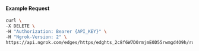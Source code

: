 <!-- Code generated for API Clients. DO NOT EDIT. -->

#### Example Request

```bash
curl \
-X DELETE \
-H "Authorization: Bearer {API_KEY}" \
-H "Ngrok-Version: 2" \
https://api.ngrok.com/edges/https/edghts_2c8f6W7D0rmjmE0D55rwmgd4O9h/routes/edghtsrt_2c8f6QxNKkaR9oScbPvGOioQWfx/websocket_tcp_converter
```
